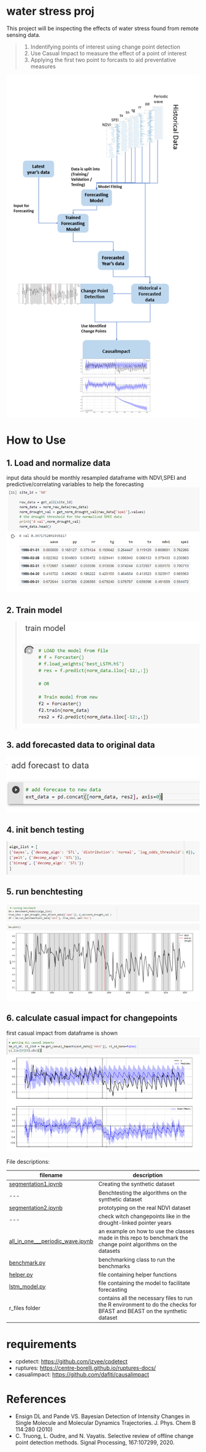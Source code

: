 # water stress proj

This project will be inspecting the effects of water stress found from remote sensing data.


> 1. Indentifying points of interest using change point detection
> 2. Use Casual Impact to measure the effect of a point of interest
> 3. Applying the first two point to forcasts to aid preventative measures

![Image of Proj](https://github.com/jzyee/water_stress_proj/blob/master/images/overall_graph.png)



# How to Use

## 1. Load and normalize data

input data should be monthly resampled dataframe with NDVI,SPEI and predictive/correlating variables to help the forecasting
![loading](https://github.com/jzyee/water_stress_proj/blob/master/images/1.PNG)

## 2. Train model
> ![train](https://github.com/jzyee/water_stress_proj/blob/master/images/2.PNG)

## 3. add forecasted data to original data
![3](https://github.com/jzyee/water_stress_proj/blob/master/images/3.PNG)

## 4. init bench testing
![4](https://github.com/jzyee/water_stress_proj/blob/master/images/4.PNG)

## 5. run benchtesting
![6](https://github.com/jzyee/water_stress_proj/blob/master/images/6.PNG)

## 6. calculate casual impact for changepoints
first casual impact from dataframe is shown
![7](https://github.com/jzyee/water_stress_proj/blob/master/images/7.PNG)


File descriptions:



 
 filename     |  description
 -------------|------------------------------------------------------------------------------------
 [segmentation1.ipynb](https://github.com/jzyee/water_stress_proj/blob/master/segmentation1.ipynb) |  Creating the synthetic dataset                                             
   ---           |  Benchtesting the algorithms on the synthetic dataset
   [segmentation2.ipynb](https://github.com/jzyee/water_stress_proj/blob/master/segmentation2.ipynb) | prototyping on the real NDVI dataset
   ---           | check witch changepoints like in the drought-linked pointer years
[all_in_one___periodic_wave.ipynb](https://github.com/jzyee/water_stress_proj/blob/master/all_in_one___periodic_wave.ipynb) | an example on how to use the classes made in this repo to benchmark the change point algorithms on the datasets
[benchmark.py](https://github.com/jzyee/water_stress_proj/blob/master/benchmark.py) | benchmarking class to run the benchmarks
[helper.py](https://github.com/jzyee/water_stress_proj/blob/master/helper.py)| file containing helper functions
[lstm_model.py](https://github.com/jzyee/water_stress_proj/blob/master/lstm_model.py)|file containing the model to facilitate forecasting
r_files folder | contains all the necessary files to run the R environment to do the checks for BFAST and BEAST on the synthetic dataset

# requirements

* cpdetect: https://github.com/jzyee/cpdetect
* ruptures: https://centre-borelli.github.io/ruptures-docs/
* casualimpact: https://github.com/dafiti/causalimpact

# References
* Ensign DL and Pande VS. Bayesian Detection of Intensity Changes in Single Molecule and Molecular Dynamics Trajectories. J. Phys. Chem B 114:280 (2010)
* C. Truong, L. Oudre, and N. Vayatis. Selective review of offline change point detection methods. Signal Processing, 167:107299, 2020.

